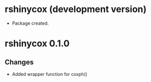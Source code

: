 # rshinycox (development version)

* Package created.

# rshinycox 0.1.0

## Changes
* Added wrapper function for coxph()
